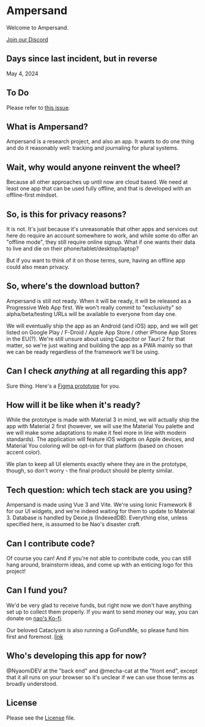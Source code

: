 # Ampersand

Welcome to Ampersand.

[Join our Discord](https://discord.gg/xCptGJKeKc)

## Days since last incident, but in reverse

May 4, 2024

## To Do

Please refer to [this issue](https://github.com/NyaomiDEV/Ampersand/issues/1).

## What is Ampersand?

Ampersand is a research project, and also an app. It wants to do one thing and do it reasonably well: tracking and journaling for plural systems.

## Wait, why would anyone reinvent the wheel?

Because all other approaches up until now are cloud based. We need at least one app that can be used fully offline, and that is developed with an offline-first mindset.

## So, is this for privacy reasons?

It is not. It's just because it's unreasonable that other apps and services out here do require an account somewhere to work, and while some do offer an "offline mode", they still require online signup. What if one wants their data to live and die on their phone/tablet/desktop/laptop?

But if you want to think of it on those terms, sure, having an offline app could also mean privacy.

## So, where's the download button?

Ampersand is still not ready. When it will be ready, it will be released as a Progressive Web App first. We won't really commit to "exclusivity" so alpha/beta/testing URLs will be available to everyone from day one.

We will eventually ship the app as an Android (and iOS) app, and we will get listed on Google Play / F-Droid / Apple App Store / other iPhone App Stores in the EU(?). We're still unsure about using Capacitor or Tauri 2 for that matter, so we're just waiting and building the app as a PWA mainly so that we can be ready regardless of the framework we'll be using.

## Can I check *anything* at all regarding this app?

Sure thing. Here's a [Figma prototype](https://www.figma.com/proto/vD1U1Ed4ACd55tir2bb7qJ/Ampersand-Public?type=design&node-id=23-133&viewport=212%2C585%2C0.23&t=NCu4nRO1hcwOqU0q-0&scaling=min-zoom&starting-point-node-id=23%3A133&show-proto-sidebar=1) for you.

## How will it be like when it's ready?

While the prototype is made with Material 3 in mind, we will actually ship the app with Material 2 first (however, we will use the Material You palette and we will make some adaptations to make it feel more in line with modern standards). The application will feature iOS widgets on Apple devices, and Material You coloring will be opt-in for that platform (based on chosen accent color).

We plan to keep all UI elements exactly where they are in the prototype, though, so don't worry - the final product should be plenty similar.

## Tech question: which tech stack are you using?

Ampersand is made using Vue 3 and Vite. We're using Ionic Framework 8 for our UI widgets, and we're indeed waiting for them to update to Material 3. Database is handled by Dexie.js (IndexedDB). Everything else, unless specified here, is assumed to be Nao's disaster craft.

## Can I contribute code?

Of course you can! And if you're not able to contribute code, you can still hang around, brainstorm ideas, and come up with an enticing logo for this project!

## Can I fund you?

We'd be very glad to receive funds, but right now we don't have anything set up to collect them properly. If you want to send money our way, you can donate on [nao's Ko-fi](https://ko-fi.com/nyaomipic).

Our beloved Cataclysm is also running a GoFundMe, so please fund him first and foremost. [link](https://gofund.me/d721a140)

## Who's developing this app for now?

@NyaomiDEV at the "back end" and @mecha-cat at the "front end", except that it all runs on your browser so it's unclear if we can use those terms as broadly understood.

## License

Please see the [License](LICENSE) file.